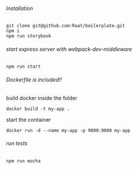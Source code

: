 
###### Installation
```
git clone git@github.com:Raat/boilerplate.git
npm i
npm run storybook
```

###### start express server with webpack-dev-middleware
```
npm run start
```

###### Dockerfile is included!!
build docker inside the folder
```
docker build -t my-app .
```
start the container
```
docker run -d --name my-app -p 9000:9000 my-app
```

###### run tests
```
npm run mocha
```
